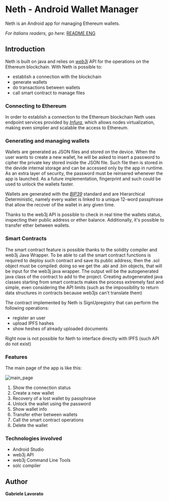 # Neth - Android Wallet Manager
Neth is an Android app for managing Ethereum wallets.

_For italians readers, go here:_ [README ENG](README.md)

## Introduction
Neth is built on java and relies on [*web3j*](https://docs.web3j.io/getting_started.html) API for the operations on the Ethereum blockchain.
With Neth is possible to:
* establish a connection with the blockchain
* generate wallets 
* do transactions between wallets 
* call smart contract to manage files

### Connecting to Ethereum
In order to establish a connection to the Ethereum blockchain Neth uses endpoint services provided by [*Infura*](https://infura.io/), which allows nodes virtualization, making even simplier and scalable the access to Ethereum.

### Generating and managing wallets
Wallets are generated as JSON files and stored on the device. When the user wants to create a new wallet, he will be asked to insert a password to cipher the private key stored inside the JSON file. Such file then is stored in the devide internal storage and can be accessed only by the app in runtime. As an extra layer of security, the password must be reinsered whenever the app is launched. As a future implementation, fingerprint and such could be used to unlock the wallets faster.

Wallets are generated with the [*BIP39*](https://en.bitcoin.it/wiki/Seed_phrase#Explanation) standard and are Hierarchical Deterministic, namely every wallet is linked to a unique 12-word passphrase that allow the recover of the wallet in any given time.

Thanks to the web3j API is possible to check in real time the wallets status, inspecting their public address or ether balance. Additionally, it's possible to transfer ether between wallets.

### Smart Contracts
The smart contract feature is possible thanks to the solidity compiler and web3j Java Wrapper. To be able to call the smart contract functions is required to deploy such contract and save its public address; then the .sol object must be compiled: doing so we get the .abi and .bin objects, that will be input for the web3j java wrapper. The output will be the autogenerated java class of the contract to add to the project.
Creating autogenerated java classes starting from smart contracts makes the process extremely fast and simple, even considering the API limits (such as the impossibility to return data structures in contracts because web3js can't translate them)

The contract implemented by Neth is SignUpregistry that can perform the following operations:
- register an user
- upload IPFS hashes
- show heshes of already uploaded documents

Right now is not possible for Neth to interface directly with IPFS (such API do not exist)

### Features
The main page of the app is like this:

![main_page](https://i.imgur.com/WxetGUX.png)

1. Show the connection status
2. Create a new wallet
3. Recovery of a lost wallet by passphrase
4. Unlock the wallet using the password
5. Show wallet info
6. Transfer ether between wallets
7. Call the smart contract operations
8. Delete the wallet

### Technologies involved
 * Android Studio
 * web3j API
 * web3j Command Line Tools
 * solc compiler

## Author
**Gabriele Lavorato**